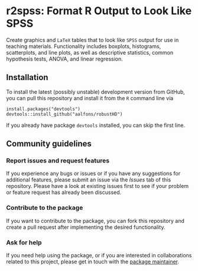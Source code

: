 # r2spss: Format R Output to Look Like SPSS


Create graphics and `LaTeX` tables that to look like `SPSS` output for use in teaching materials.  Functionality includes boxplots, histograms, scatterplots, and line plots, as well as descriptive statistics, common hypothesis tests, ANOVA, and linear regression.


## Installation

To install the latest (possibly unstable) development version from GitHub, you can pull this repository and install it from the `R` command line via

```
install.packages("devtools")
devtools::install_github("aalfons/robustHD")
```

If you already have package `devtools` installed, you can skip the first line.


## Community guidelines

### Report issues and request features

If you experience any bugs or issues or if you have any suggestions for additional features, please submit an issue via the *Issues* tab of this repository.  Please have a look at existing issues first to see if your problem or feature request has already been discussed.

### Contribute to the package

If you want to contribute to the package, you can fork this repository and create a pull request after implementing the desired functionality.

### Ask for help

If you need help using the package, or if you are interested in collaborations related to this project, please get in touch with the [package maintainer](https://personal.eur.nl/alfons/).
